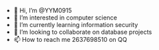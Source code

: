 - 👋 Hi, I’m @YYM0915
- 👀 I’m interested in computer science
- 🌱 I’m currently learning information security
- 💞️ I’m looking to collaborate on database projects
- 📫 How to reach me 2637698510 on QQ

<!---
YYM0915/YYM0915 is a ✨ special ✨ repository because its `README.md` (this file) appears on your GitHub profile.
You can click the Preview link to take a look at your changes.
--->
